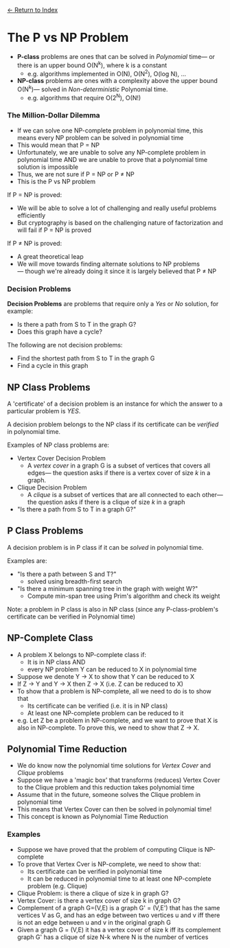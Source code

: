 [← Return to Index](https://github.com/cjmlgrto/fit2004-notes)

# The P vs NP Problem

- **P-class** problems are ones that can be solved in *Polynomial* time— or there is an upper bound O(N<sup>k</sup>), where k is a constant
	- e.g. algorithms implemented in O(N), O(N<sup>2</sup>), O(log N), ...
- **NP-class** problems are ones with a complexity above the upper bound O(N<sup>k</sup>)— solved in _Non-deterministic_ Polynomial time.
	- e.g. algorithms that require O(2<sup>N</sup>), O(N!)

### The Million-Dollar Dilemma
	
- If we can solve one NP-complete problem in polynomial time, this means every NP problem can be solved in polynomial time
- This would mean that P = NP
- Unfortunately, we are unable to solve any NP-complete problem in polynomial time AND we are unable to prove that a polynomial time solution is impossible
- Thus, we are not sure if P = NP or P ≠ NP
- This is the P vs NP problem

If P = NP is proved:

- We will be able to solve a lot of challenging and really useful problems efficiently
- But cryptography is based on the challenging nature of factorization and will fail if P = NP is proved

If P ≠ NP is proved:

- A great theoretical leap
- We will move towards finding alternate solutions to NP problems— though we're already doing it since it is largely believed that P ≠ NP

### Decision Problems

**Decision Problems** are problems that require only a _Yes_ or _No_ solution, for example:

- Is there a path from S to T in the graph G?
- Does this graph have a cycle?

The following are not decision problems:

- Find the shortest path from S to T in the graph G
- Find a cycle in this graph

## NP Class Problems

A 'certificate' of a decision problem is an instance for which the answer to a particular problem is _YES_.

A decision problem belongs to the NP class if its certificate can be _verified_ in polynomial time.

Examples of NP class problems are:

- Vertex Cover Decision Problem
	- A _vertex cover_ in a graph G is a subset of vertices that covers all edges— the question asks if there is a vertex cover of size _k_ in a graph.
- Clique Decision Problem
	- A _clique_ is a subset of vertices that are all connected to each other— the question asks if there is a clique of size _k_ in a graph
- "Is there a path from S to T in a graph G?"


## P Class Problems

A decision problem is in P class if it can be _solved_ in polynomial time.

Examples are:

- "Is there a path between S and T?"
	- solved using breadth-first search
- "Is there a minimum spanning tree in the graph with weight W?"
	- Compute min-span tree using Prim's algorithm and check its weight

Note: a problem in P class is also in NP class (since any P-class-problem's certificate can be verified in Polynomial time)

## NP-Complete Class

- A problem X belongs to NP-complete class if:
	- It is in NP class AND
	- every NP problem Y can be reduced to X in polynomial time
- Suppose we denote Y → X to show that Y can be reduced to X
- If Z → Y and Y → X then Z → X (i.e. Z can be reduced to X)
- To show that a problem is NP-complete, all we need to do is to show that
	- Its certificate can be verified (i.e. it is in NP class)
	- At least one NP-complete problem can be reduced to it
- e.g. Let Z be a problem in NP-complete, and we want to prove that X is also in NP-complete. To prove this, we need to show that Z → X.

## Polynomial Time Reduction

- We do know now the polynomial time solutions for _Vertex Cover_ and _Clique_  problems
- Suppose we have a 'magic box' that transforms (reduces) Vertex Cover to the Clique problem and this reduction takes polynomial time
- Assume that in the future, someone solves the Clique problem in polynomial time
- This means that Vertex Cover can then be solved in polynomial time!
- This concept is known as Polynomial Time Reduction

### Examples

- Suppose we have proved that the problem of computing Clique is NP-complete
- To prove that Vertex Cver is NP-complete, we need to show that:
	- Its certificate can be verified in polynomial time
	- It can be reduced in polynomial time to at least one NP-complete problem (e.g. Clique)
- Clique Problem: is there a clique of size k in graph G?
- Vertex Cover: is there a vertex cover of size k in graph G?
- Complement of a graph G=(V,E) is a graph G' = (V,E') that has the same vertices V as G, and has an edge between two vertices u and v iff there is not an edge between u and v in the original graph G
- Given a graph G = (V,E) it has a vertex cover of size k iff its complement graph G' has a clique of size N-k where N is the number of vertices
